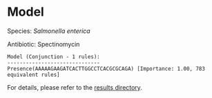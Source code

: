 
# Model

Species: *Salmonella enterica*

Antibiotic: Spectinomycin

```
Model (Conjunction - 1 rules):
------------------------------
Presence(AAAAAGAAGATCACTTGGCCTCACGCGCAGA) [Importance: 1.00, 783 equivalent rules]

```

For details, please refer to the [results directory](../../../../../results/scm_b/salmonella%20enterica/spectinomycin/repeat_0/).

